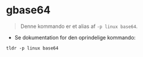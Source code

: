 # gbase64

> Denne kommando er et alias af `-p linux base64`.

- Se dokumentation for den oprindelige kommando:

`tldr -p linux base64`
